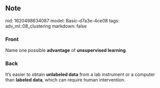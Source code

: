 ## Note
nid: 1620498634087
model: Basic-d7a3e-4ce08
tags: adv_ml::08_clustering
markdown: false

### Front
Name one possible <b>advantage</b> of <b>unsupervised learning</b>.

### Back
It’s easier to obtain <strong>unlabeled data</strong> from a lab
instrument or a computer than <strong>labeled data</strong>, which
can require human intervention.
